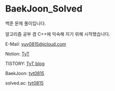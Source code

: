 # BaekJoon_Solved

백준 문제 풀이입니다.

알고리즘 공부 겸 C++에 익숙해 지기 위해 시작했습니다.

E-Mail: yuy0815@icloud.com

Notion: [TyT](https://tyt0815.notion.site/TyT-a13c36a2059d478aa262ab0e6104b98e)

TISTORY: [TyT blog](https://tyt0815.tistory.com/)

BaekJoon: [tyt0815](https://www.acmicpc.net/user/tyt0815)

solved.ac: [tyt0815](https://solved.ac/profile/tyt0815)